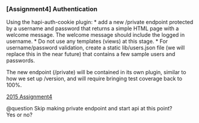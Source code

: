 ### [Assignment4] Authentication 

Using the hapi-auth-cookie plugin: 
    * add a new /private endpoint protected by a username and password that returns a 
      simple HTML page with a welcome message.  The welcome message should include the logged in username. 
    * Do not use any templates (views) at this stage. 
    * For username/password validation, create a static lib/users.json file 
      (we will replace this in the near future) that contains a few sample users and passwords.

The new endpoint (/private) will be contained in its own plugin, similar to how we set up /version, 
and will require bringing test coverage back to 100%.

[2015 Assignment4](https://github.com/hapijs/university/issues/118)

@question Skip making private endpoint and start api at this point?  
Yes or no?
